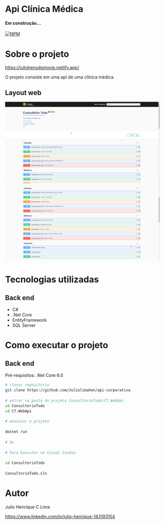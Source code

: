 # Api Clínica Médica
#### Em construção...

[![NPM](https://img.shields.io/npm/l/react)](https://github.com/Juliolimahen/ds-movie-sds6/blob/main/LICENCE) 

# Sobre o projeto

https://juliohensdsmovie.netlify.app/

O projeto consiste em uma api de uma clínica médica. 


## Layout web
![Endpoints](https://raw.githubusercontent.com/Juliolimahen/assets/main/api-corporativa/endpoints1.png) ![Endpoints](https://raw.githubusercontent.com/Juliolimahen/assets/main/api-corporativa/endpoints2.png)

# Tecnologias utilizadas
## Back end
- C# 
- .Net Core
- EntityFramework
- SQL Server

# Como executar o projeto

## Back end
Pré-requisitos: .Net Core 6.0

```bash
# clonar repositório
git clone https://github.com/Juliolimahen/api-corporativa

# entrar na pasta do projeto ConsultorioTodo\CT.WebApi
cd ConsultorioTodo
cd CT.WebApi

# executar o projeto

dotnet run

# Ou 

# Para Executar no Visual Studio 

cd ConsultorioTodo

ConsultorioTodo.sln


```

# Autor

Julio Henrique C Lima

https://www.linkedin.com/in/julio-henrique-143193154
